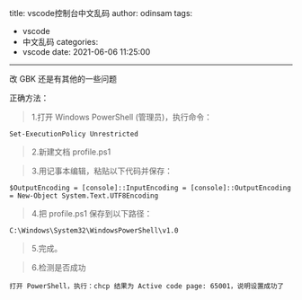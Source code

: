 title: vscode控制台中文乱码
author: odinsam
tags:
  - vscode
  - 中文乱码
categories:
  - vscode
date: 2021-06-06 11:25:00
---
改 GBK 还是有其他的一些问题

正确方法：

> 1.打开 Windows PowerShell (管理员)，执行命令：

    Set-ExecutionPolicy Unrestricted

> 2.新建文档 profile.ps1

> 3.用记事本编辑，粘贴以下代码并保存：

    $OutputEncoding = [console]::InputEncoding = [console]::OutputEncoding = New-Object System.Text.UTF8Encoding

> 4.把 profile.ps1 保存到以下路径：

    C:\Windows\System32\WindowsPowerShell\v1.0

> 5.完成。

> 6.检测是否成功

    打开 PowerShell，执行：chcp 结果为 Active code page: 65001，说明设置成功了